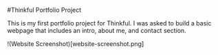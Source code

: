 #Thinkful Portfolio Project

This is my first portfolio project for Thinkful.  I was asked to build a basic webpage that includes an intro, about me, and contact section.

!(Website Screenshot)[website-screenshot.png]

